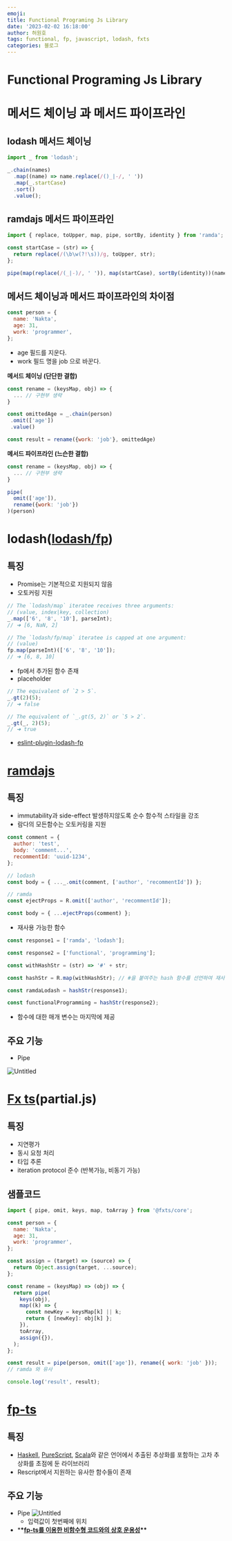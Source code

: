 ```yaml
---
emoji:
title: Functional Programing Js Library
date: '2023-02-02 16:18:00'
author: 허원호
tags: functional, fp, javascript, lodash, fxts
categories: 블로그
---
```


# Functional Programing Js Library

# 메서드 체이닝 과 메서드 파이프라인

## lodash 메서드 체이닝

```jsx
import _ from 'lodash';

_.chain(names)
  .map((name) => name.replace(/()_|-/, ' '))
  .map(_.startCase)
  .sort()
  .value();
```

## ramdajs 메서드 파이프라인

```jsx
import { replace, toUpper, map, pipe, sortBy, identity } from 'ramda';

const startCase = (str) => {
  return replace(/(\b\w(?!\s))/g, toUpper, str);
};

pipe(map(replace(/(_|-)/, ' ')), map(startCase), sortBy(identity))(names);
```

## 메서드 체이닝과 메서드 파이프라인의 차이점

```jsx
const person = {
  name: 'Nakta',
  age: 31,
  work: 'programmer',
};
```

- age 필드를 지운다.
- work 필드 명을 job 으로 바꾼다.

**메서드 체이닝 (단단한 결합)**

```jsx
const rename = (keysMap, obj) => {
  ... // 구현부 생략
}

const omittedAge = _.chain(person)
 .omit(['age'])
 .value()

const result = rename({work: 'job'}, omittedAge)
```

**메서드 파이프라인 (느슨한 결합)**

```jsx
const rename = (keysMap, obj) => {
  ... // 구현부 생략
}

pipe(
  omit(['age']),
  rename({work: 'job'})
)(person)
```

# lodash([lodash/fp](https://github.com/lodash/lodash/wiki/FP-Guide))

## 특징

- Promise는 기본적으로 지원되지 않음
- 오토커링 지원

```jsx
// The `lodash/map` iteratee receives three arguments:
// (value, index|key, collection)
_.map(['6', '8', '10'], parseInt);
// ➜ [6, NaN, 2]

// The `lodash/fp/map` iteratee is capped at one argument:
// (value)
fp.map(parseInt)(['6', '8', '10']);
// ➜ [6, 8, 10]
```

- fp에서 추가된 함수 존재
- placeholder

```jsx
// The equivalent of `2 > 5`.
_.gt(2)(5);
// ➜ false

// The equivalent of `_.gt(5, 2)` or `5 > 2`.
_.gt(_, 2)(5);
// ➜ true
```

- [eslint-plugin-lodash-fp](https://www.npmjs.com/package/eslint-plugin-lodash-fp)

# [ramdajs](https://ramdajs.com/)

## 특징

- immutability과 side-effect 발생하지않도록 순수 함수적 스타일을 강조
- 람다의 모든함수는 오토커링을 지원

```jsx
const comment = {
  author: 'test',
  body: 'comment...',
  recommentId: 'uuid-1234',
};

// lodash
const body = { ..._.omit(comment, ['author', 'recommentId']) };

// ramda
const ejectProps = R.omit(['author', 'recommentId']);

const body = { ...ejectProps(comment) };
```

- 재사용 가능한 함수

```jsx
const response1 = ['ramda', 'lodash'];

const response2 = ['functional', 'programming'];

const withHashStr = (str) => '#' + str;

const hashStr = R.map(withHashStr); // #을 붙여주는 hash 함수를 선언하여 재사용가능

const ramdaLodash = hashStr(response1);

const functionalProgramming = hashStr(response2);
```

- 함수에 대한 매개 변수는 마지막에 제공

## 주요 기능

- Pipe

![Untitled](Untitled.png)

# [Fx ts](https://fxts.dev/)(partial.js)

## 특징

- 지연평가
- 동시 요청 처리
- 타입 추론
- iteration protocol 준수 (반복가능, 비동기 가능)

## 샘플코드

```jsx
import { pipe, omit, keys, map, toArray } from '@fxts/core';

const person = {
  name: 'Nakta',
  age: 31,
  work: 'programmer',
};

const assign = (target) => (source) => {
  return Object.assign(target, ...source);
};

const rename = (keysMap) => (obj) => {
  return pipe(
    keys(obj),
    map((k) => {
      const newKey = keysMap[k] || k;
      return { [newKey]: obj[k] };
    }),
    toArray,
    assign({}),
  );
};

const result = pipe(person, omit(['age']), rename({ work: 'job' }));
// ramda 와 유사

console.log('result', result);
```

# [fp-ts](https://gcanti.github.io/fp-ts/)

## 특징

- [Haskell](https://www.haskell.org/), [PureScript](https://www.purescript.org/), [Scala](https://www.scala-lang.org/)와 같은 언어에서 추출된 추상화를 포함하는 고차 추상화를 초점에 둔 라이브러리
- Rescript에서 지원하는 유사한 함수들이 존재

## 주요 기능

- Pipe
  ![Untitled](Untitled_1.png)
  - 입력값이 첫번째에 위치
- \***\*[fp-ts를 이용한 비함수형 코드와의 상호 운용성](https://alstn2468.github.io/TypeScript/2021-04-21-fp-ts-0/)\*\***
